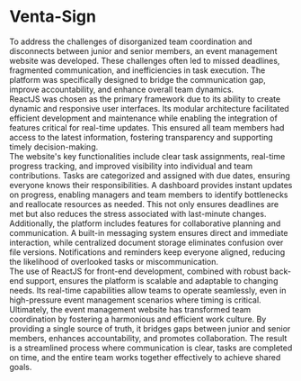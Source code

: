 # Venta-Sign

To address the challenges of disorganized team coordination and disconnects between junior and senior members, an event management website was developed. These challenges often led to missed deadlines, fragmented communication, and inefficiencies in task execution. The platform was specifically designed to bridge the communication gap, improve accountability, and enhance overall team dynamics.  
ReactJS was chosen as the primary framework due to its ability to create dynamic and responsive user interfaces. Its modular architecture facilitated efficient development and maintenance while enabling the integration of features critical for real-time updates. This ensured all team members had access to the latest information, fostering transparency and supporting timely decision-making.  
The website's key functionalities include clear task assignments, real-time progress tracking, and improved visibility into individual and team contributions. Tasks are categorized and assigned with due dates, ensuring everyone knows their responsibilities. A dashboard provides instant updates on progress, enabling managers and team members to identify bottlenecks and reallocate resources as needed. This not only ensures deadlines are met but also reduces the stress associated with last-minute changes.  
Additionally, the platform includes features for collaborative planning and communication. A built-in messaging system ensures direct and immediate interaction, while centralized document storage eliminates confusion over file versions. Notifications and reminders keep everyone aligned, reducing the likelihood of overlooked tasks or miscommunication.  
The use of ReactJS for front-end development, combined with robust back-end support, ensures the platform is scalable and adaptable to changing needs. Its real-time capabilities allow teams to operate seamlessly, even in high-pressure event management scenarios where timing is critical.  
Ultimately, the event management website has transformed team coordination by fostering a harmonious and efficient work culture. By providing a single source of truth, it bridges gaps between junior and senior members, enhances accountability, and promotes collaboration. The result is a streamlined process where communication is clear, tasks are completed on time, and the entire team works together effectively to achieve shared goals. 
